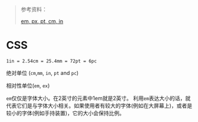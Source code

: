 > 参考资料：
>
> [em, px, pt, cm, in](https://www.w3.org/Style/Examples/007/units.zh_CN.html)

# CSS

`1in = 2.54cm = 25.4mm = 72pt = 6pc`

绝对单位 (`cm`,`mm`, `in`, `pt` and `pc`) 

相对性单位(`em`, `ex`)

`em`仅仅是字体大小。在2英寸的元素中1em就是2英寸。 利用`em`表达大小的话，就代表它们是与字体大小相关。如果使用者有较大的字体(例如在大屏幕上)，或者是较小的字体(例如手持装置)，它的大小会保持比例。 
